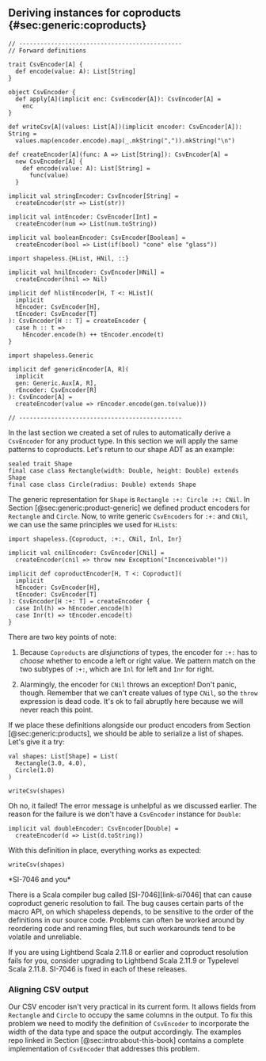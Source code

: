 ## Deriving instances for coproducts {#sec:generic:coproducts}

```tut:book:invisible
// ----------------------------------------------
// Forward definitions

trait CsvEncoder[A] {
  def encode(value: A): List[String]
}

object CsvEncoder {
  def apply[A](implicit enc: CsvEncoder[A]): CsvEncoder[A] =
    enc
}

def writeCsv[A](values: List[A])(implicit encoder: CsvEncoder[A]): String =
  values.map(encoder.encode).map(_.mkString(",")).mkString("\n")

def createEncoder[A](func: A => List[String]): CsvEncoder[A] =
  new CsvEncoder[A] {
    def encode(value: A): List[String] =
      func(value)
  }

implicit val stringEncoder: CsvEncoder[String] =
  createEncoder(str => List(str))

implicit val intEncoder: CsvEncoder[Int] =
  createEncoder(num => List(num.toString))

implicit val booleanEncoder: CsvEncoder[Boolean] =
  createEncoder(bool => List(if(bool) "cone" else "glass"))

import shapeless.{HList, HNil, ::}

implicit val hnilEncoder: CsvEncoder[HNil] =
  createEncoder(hnil => Nil)

implicit def hlistEncoder[H, T <: HList](
  implicit
  hEncoder: CsvEncoder[H],
  tEncoder: CsvEncoder[T]
): CsvEncoder[H :: T] = createEncoder {
  case h :: t =>
    hEncoder.encode(h) ++ tEncoder.encode(t)
}

import shapeless.Generic

implicit def genericEncoder[A, R](
  implicit
  gen: Generic.Aux[A, R],
  rEncoder: CsvEncoder[R]
): CsvEncoder[A] =
  createEncoder(value => rEncoder.encode(gen.to(value)))

// ----------------------------------------------
```

In the last section we created a set of rules
to automatically derive a `CsvEncoder` for any product type.
In this section we will apply the same patterns to coproducts.
Let's return to our shape ADT as an example:

```tut:book:silent
sealed trait Shape
final case class Rectangle(width: Double, height: Double) extends Shape
final case class Circle(radius: Double) extends Shape
```

The generic representation for `Shape`
is `Rectangle :+: Circle :+: CNil`.
In Section [@sec:generic:product-generic]
we defined product encoders for `Rectangle` and `Circle`.
Now, to write generic `CsvEncoders` for `:+:` and `CNil`,
we can use the same principles we used for `HLists`:

```tut:book:silent
import shapeless.{Coproduct, :+:, CNil, Inl, Inr}

implicit val cnilEncoder: CsvEncoder[CNil] =
  createEncoder(cnil => throw new Exception("Inconceivable!"))

implicit def coproductEncoder[H, T <: Coproduct](
  implicit
  hEncoder: CsvEncoder[H],
  tEncoder: CsvEncoder[T]
): CsvEncoder[H :+: T] = createEncoder {
  case Inl(h) => hEncoder.encode(h)
  case Inr(t) => tEncoder.encode(t)
}
```

There are two key points of note:

 1. Because `Coproducts` are *disjunctions* of types,
    the encoder for `:+:` has to *choose*
    whether to encode a left or right value.
    We pattern match on the two subtypes of `:+:`,
    which are `Inl` for left and `Inr` for right.

 2. Alarmingly, the encoder for `CNil` throws an exception!
    Don't panic, though.
    Remember that we can't
    create values of type `CNil`,
    so the `throw` expression is dead code.
    It's ok to fail abruptly here because
    we will never reach this point.

If we place these definitions
alongside our product encoders from Section [@sec:generic:products],
we should be able to serialize a list of shapes.
Let's give it a try:

```tut:book:silent
val shapes: List[Shape] = List(
  Rectangle(3.0, 4.0),
  Circle(1.0)
)
```

```tut:book:fail
writeCsv(shapes)
```

Oh no, it failed!
The error message is unhelpful as we discussed earlier.
The reason for the failure is
we don't have a `CsvEncoder` instance for `Double`:

```tut:book:silent
implicit val doubleEncoder: CsvEncoder[Double] =
  createEncoder(d => List(d.toString))
```

With this definition in place, everything works as expected:

```tut:book
writeCsv(shapes)
```

<div class="callout callout-warning">
  *SI-7046 and you*

  There is a Scala compiler bug called [SI-7046][link-si7046]
  that can cause coproduct generic resolution to fail.
  The bug causes certain parts of the macro API,
  on which shapeless depends, to be sensitive
  to the order of the definitions in our source code.
  Problems can often be worked around
  by reordering code and renaming files,
  but such workarounds tend to be volatile and unreliable.

  If you are using Lightbend Scala 2.11.8 or earlier
  and coproduct resolution fails for you,
  consider upgrading to Lightbend Scala 2.11.9
  or Typelevel Scala 2.11.8.
  SI-7046 is fixed in each of these releases.
</div>

### Aligning CSV output

Our CSV encoder isn't very practical in its current form.
It allows fields from `Rectangle` and `Circle` to
occupy the same columns in the output.
To fix this problem we need to modify
the definition of `CsvEncoder`
to incorporate the width of the data type
and space the output accordingly.
The examples repo linked
in Section [@sec:intro:about-this-book]
contains a complete implementation of `CsvEncoder`
that addresses this problem.
